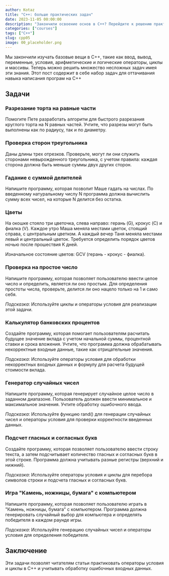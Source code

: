 ```yaml
---
author: Kotaz
title: "C++: больше практических задач"
date: 2023-11-05 00:00:00
description: "Закончили освоение основ в C++? Перейдите к решению практических задач, чтобы применить полученные знания. Учебные задачи для оттачивания навыков программирования"
categories: ["courses"]
tags: ["C++"]
slug: cpp05
image: 00_placeholder.png
---
```


Мы закончили изучать базовые вещи в C++, такие как ввод, вывод, переменные, условия, арифметические и логические операторы, циклы и массивы. Теперь можно решить множество несложных задач имея эти знания. Этот пост содержит в себе набор задач для оттачивания навыка написания програм на С++

## Задачи

### Разрезание торта на равные части

Помогите Пете разработать алгоритм для быстрого разрезания круглого торта на N равных частей. Учтите, что разрезы могут быть выполнены как по радиусу, так и по диаметру.

### Проверка сторон треугольника

Даны длины трех отрезков. Проверьте, могут ли они служить сторонами невырожденного треугольника, с учетом правила: каждая сторона должна быть меньше суммы двух других сторон.

### Гадание с суммой делителей

Напишите программу, которая позволит Маше гадать на числах. По введенному натуральному числу N программа должна вычислить сумму всех чисел, на которые N делится без остатка.

### Цветы

На окошке стояло три цветочка, слева направо: герань (G), крокус (C) и фиалка (V). Каждое утро Маша меняла местами цветок, стоящий справа, с центральным цветком. А каждый вечер Таня меняла местами левый и центральный цветок. Требуется определить порядок цветов ночью после прошествия K дней.

Изначальное состояние цветов: GCV (герань - крокус - фиалка).

### Проверка на простое число

Напишите программу, которая позволяет пользователю ввести целое число и определить, является ли оно простым. Для определения простоты числа, проверьте, делится ли оно нацело только на 1 и само себя.

*Подсказка*: Используйте циклы и операторы условия для реализации этой задачи.

### Калькулятор банковских процентов

Создайте программу, которая помогает пользователям расчитать будущее значение вклада с учетом начальной суммы, процентной ставки и срока вложения. Учтите, что программа должна обрабатывать некорректные входные данные, такие как отрицательные значения.

*Подсказка*: Используйте операторы условия для обработки некорректных входных данных и формулу для расчета будущей стоимости вклада.

### Генератор случайных чисел

Напишите программу, которая генерирует случайное целое число в заданном диапазоне. Пользователь должен ввести минимальное и максимальное значения. Учтите обработку ошибочного ввода.

*Подсказка*: Используйте функцию rand() для генерации случайных чисел и операторы условия для проверки корректности введенных данных.

### Подсчет гласных и согласных букв

Создайте программу, которая позволяет пользователю ввести строку текста, а затем подсчитывает количество гласных и согласных букв в этой строке. Программа должна учитывать разные регистры (верхний и нижний).

*Подсказка*: Используйте операторы условия и циклы для перебора символов строки и подсчета гласных и согласных букв.

### Игра "Камень, ножницы, бумага" с компьютером

Напишите программу, которая позволяет пользователю играть в "Камень, ножницы, бумага" с компьютером. Программа должна генерировать случайный выбор для компьютера и определять победителя в каждом раунде игры.

*Подсказка*: Используйте генерацию случайных чисел и операторы условия для определения победителя.

## Заключение

Эти задачи позволят читателям статьи практиковать операторы условия и циклы в C++ и учитывать обработку ошибочных входных данных.
